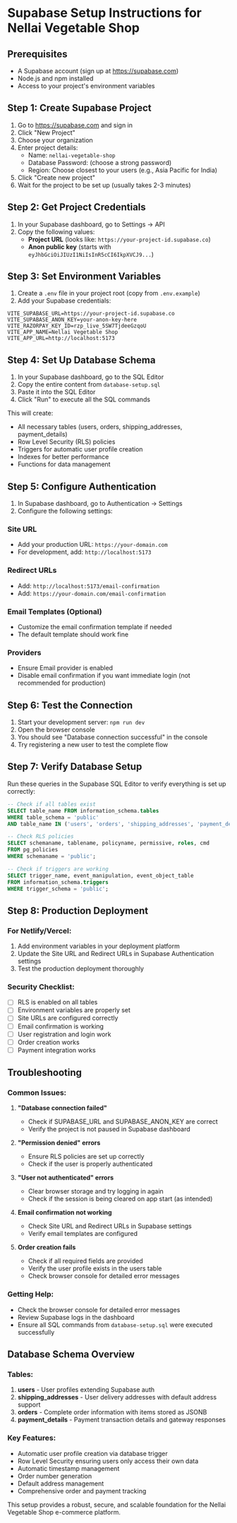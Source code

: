 # Supabase Setup Instructions for Nellai Vegetable Shop

## Prerequisites
- A Supabase account (sign up at https://supabase.com)
- Node.js and npm installed
- Access to your project's environment variables

## Step 1: Create Supabase Project

1. Go to https://supabase.com and sign in
2. Click "New Project"
3. Choose your organization
4. Enter project details:
   - Name: `nellai-vegetable-shop`
   - Database Password: (choose a strong password)
   - Region: Choose closest to your users (e.g., Asia Pacific for India)
5. Click "Create new project"
6. Wait for the project to be set up (usually takes 2-3 minutes)

## Step 2: Get Project Credentials

1. In your Supabase dashboard, go to Settings → API
2. Copy the following values:
   - **Project URL** (looks like: `https://your-project-id.supabase.co`)
   - **Anon public key** (starts with `eyJhbGciOiJIUzI1NiIsInR5cCI6IkpXVCJ9...`)

## Step 3: Set Environment Variables

1. Create a `.env` file in your project root (copy from `.env.example`)
2. Add your Supabase credentials:

```env
VITE_SUPABASE_URL=https://your-project-id.supabase.co
VITE_SUPABASE_ANON_KEY=your-anon-key-here
VITE_RAZORPAY_KEY_ID=rzp_live_5SW7TjdeeGzqoU
VITE_APP_NAME=Nellai Vegetable Shop
VITE_APP_URL=http://localhost:5173
```

## Step 4: Set Up Database Schema

1. In your Supabase dashboard, go to the SQL Editor
2. Copy the entire content from `database-setup.sql`
3. Paste it into the SQL Editor
4. Click "Run" to execute all the SQL commands

This will create:
- All necessary tables (users, orders, shipping_addresses, payment_details)
- Row Level Security (RLS) policies
- Triggers for automatic user profile creation
- Indexes for better performance
- Functions for data management

## Step 5: Configure Authentication

1. In Supabase dashboard, go to Authentication → Settings
2. Configure the following settings:

### Site URL
- Add your production URL: `https://your-domain.com`
- For development, add: `http://localhost:5173`

### Redirect URLs
- Add: `http://localhost:5173/email-confirmation`
- Add: `https://your-domain.com/email-confirmation`

### Email Templates (Optional)
- Customize the email confirmation template if needed
- The default template should work fine

### Providers
- Ensure Email provider is enabled
- Disable email confirmation if you want immediate login (not recommended for production)

## Step 6: Test the Connection

1. Start your development server: `npm run dev`
2. Open the browser console
3. You should see "Database connection successful" in the console
4. Try registering a new user to test the complete flow

## Step 7: Verify Database Setup

Run these queries in the Supabase SQL Editor to verify everything is set up correctly:

```sql
-- Check if all tables exist
SELECT table_name FROM information_schema.tables 
WHERE table_schema = 'public' 
AND table_name IN ('users', 'orders', 'shipping_addresses', 'payment_details');

-- Check RLS policies
SELECT schemaname, tablename, policyname, permissive, roles, cmd 
FROM pg_policies 
WHERE schemaname = 'public';

-- Check if triggers are working
SELECT trigger_name, event_manipulation, event_object_table 
FROM information_schema.triggers 
WHERE trigger_schema = 'public';
```

## Step 8: Production Deployment

### For Netlify/Vercel:
1. Add environment variables in your deployment platform
2. Update the Site URL and Redirect URLs in Supabase Authentication settings
3. Test the production deployment thoroughly

### Security Checklist:
- [ ] RLS is enabled on all tables
- [ ] Environment variables are properly set
- [ ] Site URLs are configured correctly
- [ ] Email confirmation is working
- [ ] User registration and login work
- [ ] Order creation works
- [ ] Payment integration works

## Troubleshooting

### Common Issues:

1. **"Database connection failed"**
   - Check if SUPABASE_URL and SUPABASE_ANON_KEY are correct
   - Verify the project is not paused in Supabase dashboard

2. **"Permission denied" errors**
   - Ensure RLS policies are set up correctly
   - Check if the user is properly authenticated

3. **"User not authenticated" errors**
   - Clear browser storage and try logging in again
   - Check if the session is being cleared on app start (as intended)

4. **Email confirmation not working**
   - Check Site URL and Redirect URLs in Supabase settings
   - Verify email templates are configured

5. **Order creation fails**
   - Check if all required fields are provided
   - Verify the user profile exists in the users table
   - Check browser console for detailed error messages

### Getting Help:
- Check the browser console for detailed error messages
- Review Supabase logs in the dashboard
- Ensure all SQL commands from `database-setup.sql` were executed successfully

## Database Schema Overview

### Tables:
1. **users** - User profiles extending Supabase auth
2. **shipping_addresses** - User delivery addresses with default address support
3. **orders** - Complete order information with items stored as JSONB
4. **payment_details** - Payment transaction details and gateway responses

### Key Features:
- Automatic user profile creation via database trigger
- Row Level Security ensuring users only access their own data
- Automatic timestamp management
- Order number generation
- Default address management
- Comprehensive order and payment tracking

This setup provides a robust, secure, and scalable foundation for the Nellai Vegetable Shop e-commerce platform.